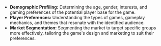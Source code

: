 - **Demographic Profiling:** Determining the age, gender, interests, and gaming preferences of the potential player base for the game.
- **Player Preferences:** Understanding the types of games, gameplay mechanics, and themes that resonate with the identified audience.
- **Market Segmentation:** Segmenting the market to target specific groups more effectively, tailoring the game's design and marketing to suit their preferences.